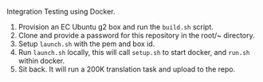 Integration Testing using Docker.

1. Provision an EC Ubuntu g2 box and run the `build.sh` script.
2. Clone and provide a password for this repository in the root/~ directory.
3. Setup `launch.sh` with the pem and box id.
4. Run `launch.sh` locally, this will call `setup.sh` to start docker, and `run.sh` within docker.
5. Sit back. It will run a 200K translation task and upload to the repo.



